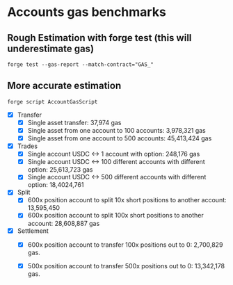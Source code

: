 # Accounts gas benchmarks

## Rough Estimation with forge test (this will underestimate gas)

```shell
forge test --gas-report --match-contract="GAS_"
```

## More accurate estimation

```shell
forge script AccountGasScript
```

- [x] Transfer
  - [x] Single asset transfer: 37,974 gas
  - [x] Single asset from one account to 100 accounts: 3,978,321 gas
  - [x] Single asset from one account to 500 accounts: 45,413,424 gas
- [x] Trades
  - [x] Single account USDC <-> 1 account with option: 248,176 gas
  - [x] Single account USDC <-> 100 different accounts with different option: 25,613,723 gas
  - [x] Single account USDC <-> 500 different accounts with different option: 18,4024,761
- [x] Split
  - [x] 600x position account to split 10x short positions to another account: 13,595,450
  - [x] 600x position account to split 100x short positions to another account: 28,608,887 gas  
- [x] Settlement
  - [x] 600x position account to transfer 100x positions out to 0: 2,700,829 gas.
  - [x] 500x position account to transfer 500x positions out to 0: 13,342,178 gas.

